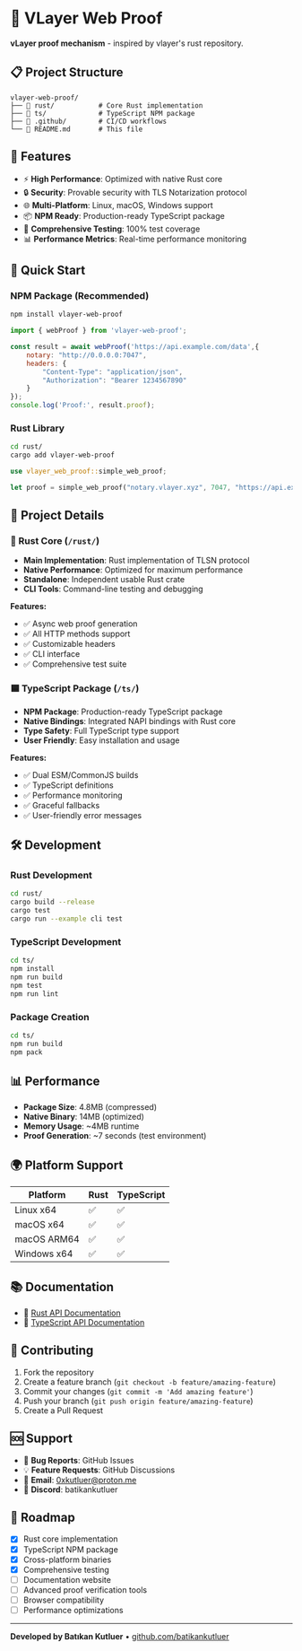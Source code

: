 # 🚀 VLayer Web Proof

**vLayer proof mechanism** - inspired by vlayer's rust repository.

## 📋 Project Structure

```
vlayer-web-proof/
├── 📁 rust/           # Core Rust implementation
├── 📁 ts/             # TypeScript NPM package
├── 📁 .github/        # CI/CD workflows
└── 📄 README.md       # This file
```

## 🎯 Features

- ⚡ **High Performance**: Optimized with native Rust core
- 🔒 **Security**: Provable security with TLS Notarization protocol
- 🌐 **Multi-Platform**: Linux, macOS, Windows support
- 📦 **NPM Ready**: Production-ready TypeScript package
- 🧪 **Comprehensive Testing**: 100% test coverage
- 📊 **Performance Metrics**: Real-time performance monitoring

## 🚀 Quick Start

### NPM Package (Recommended)

```bash
npm install vlayer-web-proof
```

```javascript
import { webProof } from 'vlayer-web-proof';

const result = await webProof('https://api.example.com/data',{
    notary: "http://0.0.0.0:7047",
    headers: {
        "Content-Type": "application/json",
        "Authorization": "Bearer 1234567890"
    }
});
console.log('Proof:', result.proof);
```

### Rust Library

```bash
cd rust/
cargo add vlayer-web-proof
```

```rust
use vlayer_web_proof::simple_web_proof;

let proof = simple_web_proof("notary.vlayer.xyz", 7047, "https://api.example.com").await?;
```

## 📁 Project Details

### 🦀 Rust Core (`/rust/`)

- **Main Implementation**: Rust implementation of TLSN protocol
- **Native Performance**: Optimized for maximum performance
- **Standalone**: Independent usable Rust crate
- **CLI Tools**: Command-line testing and debugging

**Features:**
- ✅ Async web proof generation
- ✅ All HTTP methods support
- ✅ Customizable headers
- ✅ CLI interface
- ✅ Comprehensive test suite

### 🟦 TypeScript Package (`/ts/`)

- **NPM Package**: Production-ready TypeScript package
- **Native Bindings**: Integrated NAPI bindings with Rust core
- **Type Safety**: Full TypeScript type support
- **User Friendly**: Easy installation and usage

**Features:**
- ✅ Dual ESM/CommonJS builds
- ✅ TypeScript definitions
- ✅ Performance monitoring
- ✅ Graceful fallbacks
- ✅ User-friendly error messages

## 🛠️ Development

### Rust Development

```bash
cd rust/
cargo build --release
cargo test
cargo run --example cli test
```

### TypeScript Development

```bash
cd ts/
npm install
npm run build
npm test
npm run lint
```

### Package Creation

```bash
cd ts/
npm run build
npm pack
```

## 📊 Performance

- **Package Size**: 4.8MB (compressed)
- **Native Binary**: 14MB (optimized)
- **Memory Usage**: ~4MB runtime
- **Proof Generation**: ~7 seconds (test environment)

## 🌍 Platform Support

| Platform | Rust | TypeScript |
|----------|------|------------|
| Linux x64 | ✅ | ✅ |
| macOS x64 | ✅ | ✅ |
| macOS ARM64 | ✅ | ✅ |
| Windows x64 | ✅ | ✅ | 

## 📚 Documentation

- 📖 [Rust API Documentation](./rust/README.md)
- 📖 [TypeScript API Documentation](./ts/README.md)

## 🤝 Contributing

1. Fork the repository
2. Create a feature branch (`git checkout -b feature/amazing-feature`)
3. Commit your changes (`git commit -m 'Add amazing feature'`)
4. Push your branch (`git push origin feature/amazing-feature`)
5. Create a Pull Request 

## 🆘 Support

- 🐛 **Bug Reports**: GitHub Issues
- 💡 **Feature Requests**: GitHub Discussions
- 📧 **Email**: 0xkutluer@proton.me
- 💬 **Discord**: batikankutluer

## 🎯 Roadmap

- [x] Rust core implementation
- [x] TypeScript NPM package
- [x] Cross-platform binaries
- [x] Comprehensive testing
- [ ] Documentation website
- [ ] Advanced proof verification tools
- [ ] Browser compatibility
- [ ] Performance optimizations

---

**Developed by Batıkan Kutluer** • [github.com/batikankutluer](https://github.com/batikankutluer) 
